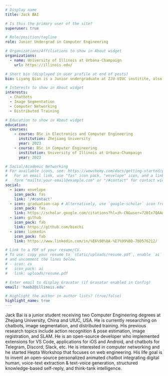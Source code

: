 ```yaml
---
# Display name
title: Jack BAI

# Is this the primary user of the site?
superuser: true

# Role/position/tagline
role: Junior Undergrad in Computer Engineering

# Organizations/Affiliations to show in About widget
organizations:
  - name: University of Illinois at Urbana-Champaign
    url: https://illinois.edu/

# Short bio (displayed in user profile at end of posts)
bio: Liyang Qian is a Junior undergraduate at ZJU-UIUC institite, also majoring in Computer Engineering. His research interest is in database systems, including knowledge graph. He is my best friend, who accompanies me before entering university until now. We worked together in the TranSoc project and lots of course-related projects. 

# Interests to show in About widget
interests:
  - Chatbots
  - Image Segmentation
  - Computer Networking
  - Distributed Training

# Education to show in About widget
education:
  courses:
    - course: BSc in Electronics and Computer Engineering
      institution: Zhejiang University
      year: 2023
    - course: BSc in Computer Engineering
      institution: University of Illinois at Urbana-Champaign
      year: 2023

# Social/Academic Networking
# For available icons, see: https://wowchemy.com/docs/getting-started/page-builder/#icons
#   For an email link, use "fas" icon pack, "envelope" icon, and a link in the
#   form "mailto:your-email@example.com" or "/#contact" for contact widget.
social:
  - icon: envelope
    icon_pack: fas
    link: '/#contact'
  - icon: graduation-cap # Alternatively, use `google-scholar` icon from `ai` icon pack
    icon_pack: fas
    link: https://scholar.google.com/citations?hl=zh-CN&user=720Ix7QAAAAJ
  - icon: github
    icon_pack: fab
    link: https://github.com/biechi
  - icon: linkedin
    icon_pack: fab
    link: https://www.linkedin.com/in/%E6%98%8A-%E7%99%BD-780576212/

# Link to a PDF of your resume/CV.
# To use: copy your resume to `static/uploads/resume.pdf`, enable `ai` icons in `params.toml`,
# and uncomment the lines below.
# - icon: cv
#   icon_pack: ai
#   link: uploads/resume.pdf

# Enter email to display Gravatar (if Gravatar enabled in Config)
email: 'haob2@illinois.edu'

# Highlight the author in author lists? (true/false)
highlight_name: true
---
```


Jack Bai is a junior student receiving two Computer Engineering degrees at Zhejiang University, China and UIUC, USA. He is currently researching on chatbots, image segmentation, and distributed training. His previous research topics include action recognition & pose estimation, image registration, and SLAM. He is an open-source developer who implemented extensions for VS Code, applications for iOS and Android, and chatbots for Telegram, Discord, Slack, etc. He is interested in computer networking and he started Hepta Workshop that focuses on web engineering. His life goal is to invent an open-source personalized animated chatbot integrating digital human, voice-text extraction & text-voice generation, structured knowledge-based self-reply, and think-tank intelligence.

<!-- {{< icon name="download" pack="fas" >}} Download my {{< staticref "uploads/demo_resume.pdf" "newtab" >}}resumé{{< /staticref >}}. -->
